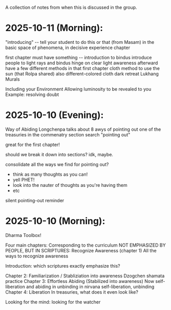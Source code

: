 A collection of notes from when this is discussed in the group.

# 2025-10-11 (Morning):

"introducing" -- tell your student to do this or that (from Masam)
in the basic space of phenomena, in decisive experience chapter

first chapter must have something -- introduction to bindus
introduce people to light rays and bindus
hinge on clear light awareness afterward
have a few different methods in that first chapter
cloth method to use the sun (that Rolpa shared)
also different-colored cloth
dark retreat
Lukhang Murals

Including your Environment
Allowing luminosity to be revealed to you
Example: resolving doubt

# 2025-10-10 (Evening):

Way of Abiding
Longchenpa talks about 8 awys of pointing out
one of the treasuries in the commenatry section
search "pointing out"

great for the first chapter!

should we break it down into sections? idk, maybe.

consolidate all the ways we find for pointing out?

- think as many thoughts as you can!
- yell PHET!
- look into the nauter of thoughts as you're having them
- etc

silent pointing-out reminder


# 2025-10-10 (Morning):
Dharma Toolbox!

Four main chapters:
Corresponding to the curriculum
NOT EMPHASIZED BY PEOPLE, BUT IN SCRIPTURES: Recognize Awareness (chapter 1)
All the ways to recognize awareness

Introduction: which scriptures exactly emphasize this?

Chapter 2: Familiarization / Stabliziation into awareness
Dzogchen shamata practice
Chapter 3: Effortless Abiding (Stabilized into awareness)
Now self-liberation and abiding in unbinding in nirvana
self-liberation, unbinding
Chapter 4: Liberation
In treasuries, what does it even look like?

Looking for the mind: looking for the watcher
